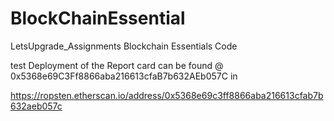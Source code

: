 # BlockChainEssential
LetsUpgrade_Assignments
Blockchain Essentials Code

test Deployment of the Report card can be found @ 0x5368e69C3Ff8866aba216613cfaB7b632AEb057C in

https://ropsten.etherscan.io/address/0x5368e69c3ff8866aba216613cfab7b632aeb057c
